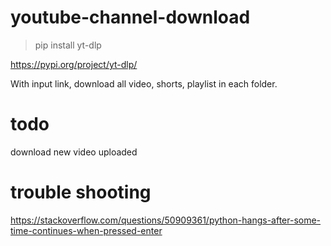 # youtube-channel-download

> pip install yt-dlp

https://pypi.org/project/yt-dlp/


With input link, download all video, shorts, playlist in each folder.




# todo

download new video uploaded

# trouble shooting
https://stackoverflow.com/questions/50909361/python-hangs-after-some-time-continues-when-pressed-enter
